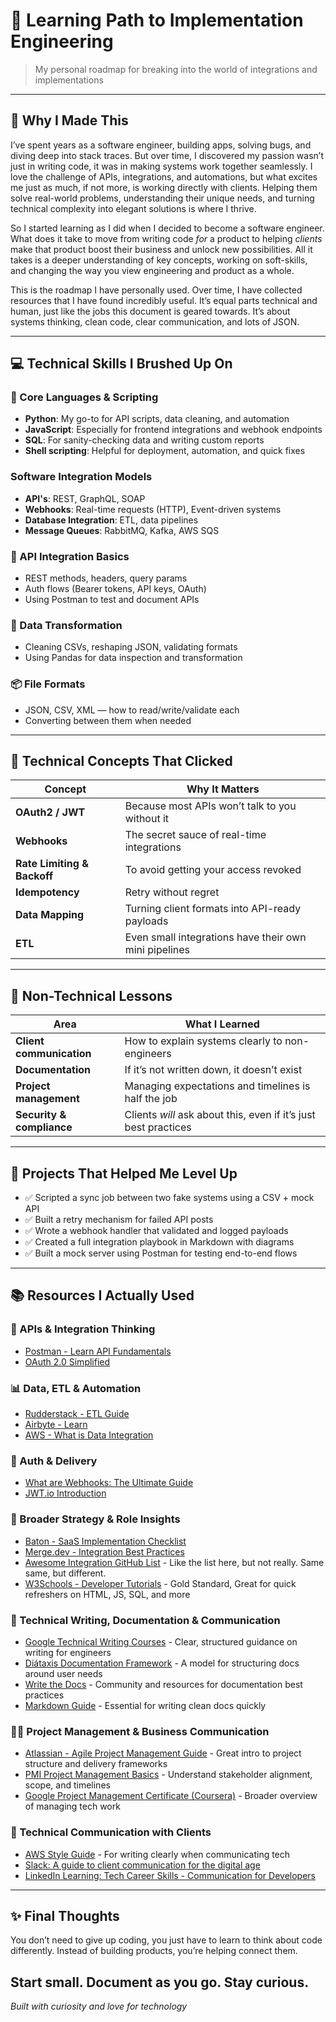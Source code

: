 # 🧰 Learning Path to Implementation Engineering
> My personal roadmap for breaking into the world of integrations and implementations

---

## 👋 Why I Made This

I’ve spent years as a software engineer, building apps, solving bugs, and diving deep into stack traces. But over time, I discovered my passion wasn’t just in writing code, it was in making systems work together seamlessly. I love the challenge of APIs, integrations, and automations, but what excites me just as much, if not more, is working directly with clients. Helping them solve real-world problems, understanding their unique needs, and turning technical complexity into elegant solutions is where I thrive.

So I started learning as I did when I decided to become a software engineer. What does it take to move from writing code *for* a product to helping *clients* make that product 
boost their business and unlock new possibilities. All it takes is a deeper understanding of key concepts, working on soft-skills, and changing the way you view engineering and product as a whole.

This is the roadmap I have personally used. Over time, I have collected resources that I have found incredibly useful. It’s equal parts technical and human, just like the jobs this document is geared towards. It’s about systems thinking, clean code, clear communication, and lots of JSON.

---

## 💻 Technical Skills I Brushed Up On

### 🧠 Core Languages & Scripting
- **Python**: My go-to for API scripts, data cleaning, and automation
- **JavaScript**: Especially for frontend integrations and webhook endpoints
- **SQL**: For sanity-checking data and writing custom reports
- **Shell scripting**: Helpful for deployment, automation, and quick fixes

### Software Integration Models
- **API's**: REST, GraphQL, SOAP
- **Webhooks**: Real-time requests (HTTP), Event-driven systems
- **Database Integration**: ETL, data pipelines
- **Message Queues**: RabbitMQ, Kafka, AWS SQS

### 🔗 API Integration Basics
- REST methods, headers, query params
- Auth flows (Bearer tokens, API keys, OAuth)
- Using Postman to test and document APIs

### 🧹 Data Transformation
- Cleaning CSVs, reshaping JSON, validating formats
- Using Pandas for data inspection and transformation

### 📦 File Formats
- JSON, CSV, XML — how to read/write/validate each
- Converting between them when needed

---

## 🔧 Technical Concepts That Clicked

| Concept | Why It Matters |
|--------|----------------|
| **OAuth2 / JWT** | Because most APIs won’t talk to you without it |
| **Webhooks** | The secret sauce of real-time integrations |
| **Rate Limiting & Backoff** | To avoid getting your access revoked |
| **Idempotency** | Retry without regret |
| **Data Mapping** | Turning client formats into API-ready payloads |
| **ETL** | Even small integrations have their own mini pipelines |

---

## 🧠 Non-Technical Lessons

| Area | What I Learned |
|------|----------------|
| **Client communication** | How to explain systems clearly to non-engineers |
| **Documentation** | If it’s not written down, it doesn’t exist |
| **Project management** | Managing expectations and timelines is half the job |
| **Security & compliance** | Clients *will* ask about this, even if it’s just best practices |

---

## 🧪 Projects That Helped Me Level Up

- ✅ Scripted a sync job between two fake systems using a CSV + mock API
- ✅ Built a retry mechanism for failed API posts
- ✅ Wrote a webhook handler that validated and logged payloads
- ✅ Created a full integration playbook in Markdown with diagrams
- ✅ Built a mock server using Postman for testing end-to-end flows

---

## 📚 Resources I Actually Used

### 📘 APIs & Integration Thinking
- [Postman - Learn API Fundamentals](https://learning.postman.com/docs/getting-started/introduction/)
- [OAuth 2.0 Simplified](https://aaronparecki.com/oauth-2-simplified/)

### 📊 Data, ETL & Automation
- [Rudderstack - ETL Guide](https://www.rudderstack.com/learn/etl/etl-guide/)
- [Airbyte - Learn](https://airbyte.com/learn)
- [AWS - What is Data Integration](https://aws.amazon.com/what-is/data-integration/)

### 🔐 Auth & Delivery
- [What are Webhooks: The Ultimate Guide](https://www.integrate.io/blog/what-are-webhooks-the-ultimate-guide/)
- [JWT.io Introduction](https://jwt.io/introduction/)

### 🧩 Broader Strategy & Role Insights
- [Baton - SaaS Implementation Checklist](https://hellobaton.com/article/saas-implementation-checklist/)
- [Merge.dev - Integration Best Practices](https://www.merge.dev/blog/saas-integration)
- [Awesome Integration GitHub List](https://github.com/stn1slv/awesome-integration) - Like the list here, but not really. Same same, but different.
- [W3Schools - Developer Tutorials](https://www.w3schools.com/) - Gold Standard, Great for quick refreshers on HTML, JS, SQL, and more

### 📝 Technical Writing, Documentation & Communication
- [Google Technical Writing Courses](https://developers.google.com/tech-writing) - Clear, structured guidance on writing for engineers
- [Diátaxis Documentation Framework](https://diataxis.fr/) - A model for structuring docs around user needs
- [Write the Docs](https://www.writethedocs.org/) - Community and resources for documentation best practices
- [Markdown Guide](https://www.markdownguide.org/) - Essential for writing clean docs quickly

### 🧑‍💼 Project Management & Business Communication
- [Atlassian - Agile Project Management Guide](https://www.atlassian.com/agile/project-management) - Great intro to project structure and delivery frameworks
- [PMI Project Management Basics](https://www.pmi.org/about/learn-about-pmi/what-is-project-management) - Understand stakeholder alignment, scope, and timelines
- [Google Project Management Certificate (Coursera)](https://www.coursera.org/professional-certificates/google-project-management) - Broader overview of managing tech work

### 💬 Technical Communication with Clients
- [AWS Style Guide](https://github.com/rackerlabs/docs-aws/blob/master/docs/style-guidelines.md) - For writing clearly when communicating tech
- [Slack: A guide to client communication for the digital age](https://slack.com/blog/collaboration/a-guide-to-client-communication-for-the-digital-age)
- [LinkedIn Learning: Tech Career Skills - Communication for Developers](https://www.linkedin.com/learning/tech-career-skills-communication-for-developers)
---

## ✨ Final Thoughts

You don’t need to give up coding, you just have to learn to think about code differently. Instead of building products, you’re helping connect them.

Start small. Document as you go. Stay curious.
---

*Built with curiosity and love for technology*

